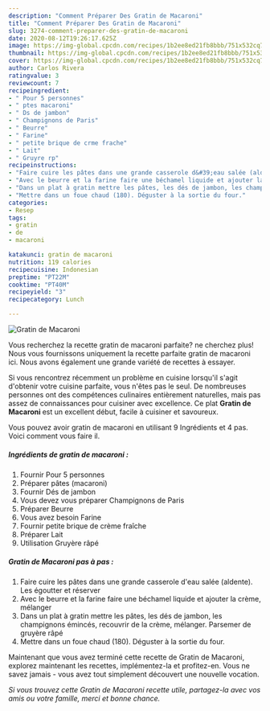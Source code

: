 ```yaml
---
description: "Comment Préparer Des Gratin de Macaroni"
title: "Comment Préparer Des Gratin de Macaroni"
slug: 3274-comment-preparer-des-gratin-de-macaroni
date: 2020-08-12T19:26:17.625Z
image: https://img-global.cpcdn.com/recipes/1b2ee8ed21fb8bbb/751x532cq70/gratin-de-macaroni-photo-principale-de-la-recette.jpg
thumbnail: https://img-global.cpcdn.com/recipes/1b2ee8ed21fb8bbb/751x532cq70/gratin-de-macaroni-photo-principale-de-la-recette.jpg
cover: https://img-global.cpcdn.com/recipes/1b2ee8ed21fb8bbb/751x532cq70/gratin-de-macaroni-photo-principale-de-la-recette.jpg
author: Carlos Rivera
ratingvalue: 3
reviewcount: 7
recipeingredient:
- " Pour 5 personnes"
- " ptes macaroni"
- " Ds de jambon"
- " Champignons de Paris"
- " Beurre"
- " Farine"
- " petite brique de crme frache"
- " Lait"
- " Gruyre rp"
recipeinstructions:
- "Faire cuire les pâtes dans une grande casserole d&#39;eau salée (aldente). Les égoutter et réserver"
- "Avec le beurre et la farine faire une béchamel liquide et ajouter la crème, mélanger"
- "Dans un plat à gratin mettre les pâtes, les dés de jambon, les champignons émincés, recouvrir de la crème, mélanger. Parsemer de gruyère râpé"
- "Mettre dans un foue chaud (180). Déguster à la sortie du four."
categories:
- Resep
tags:
- gratin
- de
- macaroni

katakunci: gratin de macaroni 
nutrition: 119 calories
recipecuisine: Indonesian
preptime: "PT22M"
cooktime: "PT40M"
recipeyield: "3"
recipecategory: Lunch

---
```



![Gratin de Macaroni](https://img-global.cpcdn.com/recipes/1b2ee8ed21fb8bbb/751x532cq70/gratin-de-macaroni-photo-principale-de-la-recette.jpg)

Vous recherchez la recette gratin de macaroni parfaite? ne cherchez plus! Nous vous fournissons uniquement la recette parfaite gratin de macaroni ici. Nous avons également une grande variété de recettes à essayer.

Si vous rencontrez récemment un problème en cuisine lorsqu'il s'agit d'obtenir votre cuisine parfaite, vous n'êtes pas le seul. De nombreuses personnes ont des compétences culinaires entièrement naturelles, mais pas assez de connaissances pour cuisiner avec excellence. Ce plat <strong> Gratin de Macaroni </strong> est un excellent début, facile à cuisiner et savoureux.

<!--inarticleads1-->

Vous pouvez avoir gratin de macaroni en utilisant 9 Ingrédients et 4 pas. Voici comment vous faire il.

##### Ingrédients de gratin de macaroni :

1. Fournir  Pour 5 personnes
1. Préparer  pâtes (macaroni)
1. Fournir  Dés de jambon
1. Vous devez vous préparer  Champignons de Paris
1. Préparer  Beurre
1. Vous avez besoin  Farine
1. Fournir  petite brique de crème fraîche
1. Préparer  Lait
1. Utilisation  Gruyère râpé




<!--inarticleads2-->

##### Gratin de Macaroni pas à pas :

1. Faire cuire les pâtes dans une grande casserole d&#39;eau salée (aldente). Les égoutter et réserver
1. Avec le beurre et la farine faire une béchamel liquide et ajouter la crème, mélanger
1. Dans un plat à gratin mettre les pâtes, les dés de jambon, les champignons émincés, recouvrir de la crème, mélanger. Parsemer de gruyère râpé
1. Mettre dans un foue chaud (180). Déguster à la sortie du four.




<!--inarticleads1-->

<p>
Maintenant que vous avez terminé cette recette de Gratin de Macaroni, explorez maintenant les recettes, implémentez-la et profitez-en. Vous ne savez jamais - vous avez tout simplement découvert une nouvelle vocation.
</p>

<p>
<i>Si vous trouvez cette Gratin de Macaroni recette utile, partagez-la avec vos amis ou votre famille, merci et bonne chance.</i>
</p>
